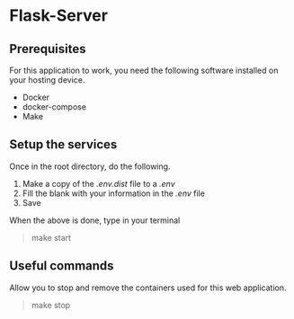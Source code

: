# Flask-Server

## Prerequisites

For this application to work, you need the following software installed on your hosting device.

- Docker
- docker-compose
- Make

## Setup the services

Once in the root directory, do the following.

1. Make a copy of the _.env.dist_ file to a _.env_ 
2. Fill the blank with your information in the _.env_ file
3. Save

When the above is done, type in your terminal
> make start

## Useful commands

Allow you to stop and remove the containers used for this web application.

> make stop